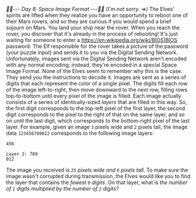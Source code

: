 *:calendar::calendar:--- Day 8: Space Image Format ---:calendar::calendar:*
_(I'm not sorry. =>)_ The Elves' spirits are lifted when they realize you have an opportunity to reboot one of their Mars rovers, and so they are curious if you would spend a brief sojourn on Mars. You land your ship near the rover.
When you reach the rover, you discover that it's already in the process of rebooting! It's just waiting for someone to enter a <https://en.wikipedia.org/wiki/BIOS|BIOS> password. The Elf responsible for the rover takes a picture of the password (your puzzle input) and sends it to you via the Digital Sending Network.
Unfortunately, images sent via the Digital Sending Network aren't encoded with any normal encoding; instead, they're encoded in a special Space Image Format.  None of the Elves seem to remember why this is the case. They send you the instructions to decode it.
Images are sent as a series of digits that each represent the color of a single pixel.  The digits fill each row of the image left-to-right, then move downward to the next row, filling rows top-to-bottom until every pixel of the image is filled.
Each image actually consists of a series of identically-sized *layers* that are filled in this way. So, the first digit corresponds to the top-left pixel of the first layer, the second digit corresponds to the pixel to the right of that on the same layer, and so on until the last digit, which corresponds to the bottom-right pixel of the last layer.
For example, given an image `3` pixels wide and `2` pixels tall, the image data `123456789012` corresponds to the following image layers:
```Layer 1: 123
456

Layer 2: 789
012
```
The image you received is *`25` pixels wide and `6` pixels tall*.
To make sure the image wasn't corrupted during transmission, the Elves would like you to find the layer that contains the *fewest `0` digits*.  On that layer, what is *the number of `1` digits multiplied by the number of `2` digits?*
